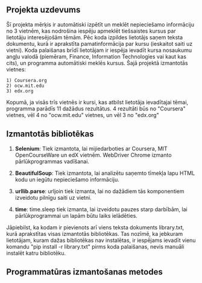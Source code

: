 ## Projekta uzdevums
Šī projekta mērķis ir automātiski izpētīt un meklēt nepieciešamo informāciju no 3 vietnēm, kas nodrošina iespēju apmeklēt tiešsaistes kursus par lietotāju interesējošām tēmām. Pēc koda izpildes lietotājs saņem teksta dokumentu, kurā ir aprakstīta pamatinformācija par kursu (ieskaitot saiti uz vietni). Koda palaišanas brīdī lietotājam ir iespēja ievadīt kursa nosaukumu angļu valodā (piemēram, Finance, Information Technologies vai kaut kas cits), un programma automātiski meklēs kursus.
Šajā projektā izmantotās vietnes:
```
1) Coursera.org
2) ocw.mit.edu
3) edx.org
```
Kopumā, ja visās trīs vietnēs ir kursi, kas atbilst lietotāja ievadītajai tēmai, programma parādīs 11 dažādus rezultātus. 4 rezultāti būs no "Coursera" vietnes, vēl 4 no "ocw.mit.edu" vietnes, un vēl 3 no "edx.org"

## Izmantotās bibliotēkas
1) **Selenium**:
   Tiek izmantota, lai mijiedarboties ar Coursera, MIT OpenCourseWare un edX vietnēm. WebDriver Chrome izmanto pārlūkprogrammas vadīšanai.

2) **BeautifulSoup**:
   Tiek izmantota, lai analizētu saņemto tīmekļa lapu HTML kodu un iegūtu nepieciešamo informāciju.

3) **urllib.parse**:
   urljoin tiek izmanta, lai no dažādiem tās komponentiem izveidotu pilnīgu saiti uz vietni.

4) **time**:
   time.sleep tiek izmanta, lai izveidotu pauzes starp darbībām, lai pārlūkprogrammai un lapām būtu laiks ielādēties.

Jāpiebilst, ka kodam ir pievienots arī viens teksta dokuments library.txt, kurā aprakstītas visas izmantotās bibliotēkas. Tas nozīmē, ka jebkuram lietotājam, kuram dažas bibliotēkas nav instalētas, ir iespējams ievadīt vienu komandu "pip install -r library.txt" pirms koda palaišanas, nevis manuāli instalēt katru bibliotēku.

## Programmatūras izmantošanas metodes

